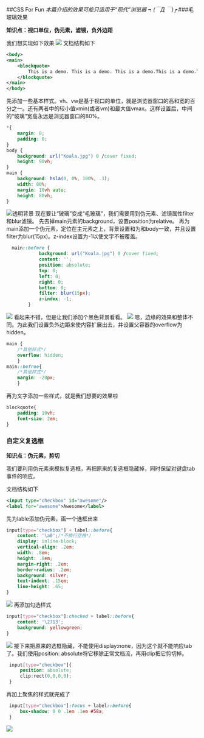 ##CSS For Fun
*本篇介绍的效果可能只适用于“现代”浏览器 ┑(￣Д ￣)┍*
###毛玻璃效果

**知识点：视口单位，伪元素，滤镜，负外边距**

我们想实现如下效果
![](http://images.cnblogs.com/cnblogs_com/castdream/763932/o_%e6%af%9b%e7%8e%bb%e7%92%83.png)
文档结构如下
``` xml
<body>
<main>
    <blockquote>
        This is a demo. This is a demo. This is a demo.This is a demo.This is a demo.This is a demo.
    </blockquote>
</main>
</body>
```
先添加一些基本样式。vh、vw是基于视口的单位，就是浏览器窗口的高和宽的百分之一。还有两者中的较小值vmin(或者vm)和最大值vmax。这样设置后，中间的“玻璃”宽高永远是浏览器窗口的80%。
``` css
*{
    margin: 0;
    padding: 0;
}
body {
    background: url("Koala.jpg") 0 /cover fixed;
    height: 90vh;
}
main {
    background: hsla(0, 0%, 100%, .3);
    width: 80%;
    margin: 10vh auto;
    height: 80vh;
}
```
![透明背景](http://images.cnblogs.com/cnblogs_com/castdream/763932/o_%e9%80%8f%e6%98%8e%e8%83%8c%e6%99%af.png)
现在要让“玻璃”变成“毛玻璃”，我们需要用到伪元素、滤镜属性filter和blur滤镜。
先去掉main元素的background，设置position为relative。
再为main添加一个伪元素，定位在主元素之上，背景设置和为和body一致，并且设置filter为blur(15px)。z-index设置为-1以使文字不被覆盖。
``` css
  main::before {
            background: url("Koala.jpg") 0 /cover fixed;
            content: '';
            position: absolute;
            top: 0;
            left: 0;
            right: 0;
            bottom: 0;
            filter: blur(15px);
            z-index: -1;
        }
```
![](http://images.cnblogs.com/cnblogs_com/castdream/763932/o_%e4%b8%8d%e5%a4%aa%e5%ae%8c%e7%be%8e.png)
看起来不错，但是让我们添加个黑色背景看看。
![](http://images.cnblogs.com/cnblogs_com/castdream/763932/o_%e8%be%b9%e7%bc%98%e7%be%bd%e5%8c%96.png)
嗯，边缘的效果和整体不同。为此我们设置负外边距来使内容扩展出去，并设置父容器的overflow为hidden。
``` css
main {
	/*其他样式*/
    overflow: hidden;
    }
main::befroe{
	/*其他样式*/
    margin: -20px;
    }
```
再为文字添加一些样式，就是我们想要的效果啦
``` css
blockquote{
    padding: 10vh;
    font-size: 2em;
}
```

### 自定义复选框

**知识点：伪元素，剪切**

我们要利用伪元素来模拟复选框，再把原来的复选框隐藏掉，同时保留对键盘tab事件的响应。

文档结构如下
``` xml
<input type="checkbox" id="awesome"/>
<label for="awesome">Awesome</label>
```
先为lable添加伪元素，画一个选框出来
``` css
input[type="checkbox"] + label::before{
    content: '\a0';/*不换行空格*/
    display: inline-block;
    vertical-align: .2em;
    width: .8em;
    height: .8em;
    margin-right: .2em;
    border-radius: .2em;
    background: silver;
    text-indent: .15em;
    line-height: .65;
}
```
![](http://images.cnblogs.com/cnblogs_com/castdream/763932/o_%e6%b7%bb%e5%8a%a0lable.png)
再添加勾选样式
``` css
input[type="checkbox"]:checked + label::before{
    content: '\2713';
    background: yellowgreen;
}
```
![](http://images.cnblogs.com/cnblogs_com/castdream/763932/o_%e5%8b%be%e9%80%89%e6%a0%b7%e5%bc%8f.png)
接下来把原来的选框隐藏，不能使用display:none，因为这个就不能响应tab了。我们使用position: absolute将它移除正常文档流，再用clip把它剪切掉。
``` css
 input[type="checkbox"]{
     position: absolute;
     clip:rect(0,0,0,0);
 }
```
再加上聚焦的样式就完成了
``` css
 input[type="checkbox"]:focus + label::before{
     box-shadow: 0 0 .1em .1em #58a;
 }
```
![](http://images.cnblogs.com/cnblogs_com/castdream/763932/o_%e5%a4%8d%e9%80%89%e6%a1%86.png)
